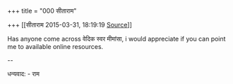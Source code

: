 +++
title = "000 सीताराम"

+++
[[सीताराम	2015-03-31, 18:19:19 [Source](https://groups.google.com/g/samskrita/c/YG3ZQABLDLo)]]



Has anyone come across वेदिक स्वर मीमांसा, i would appreciate if you can point me to available online resources.  

  
--  

धन्यवाद: - राम

